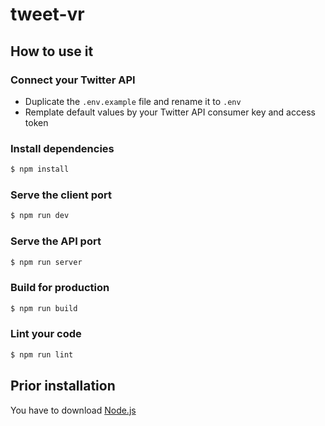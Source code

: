 # tweet-vr

## How to use it

### Connect your Twitter API

- Duplicate the `.env.example` file and rename it to `.env`
- Remplate default values by your Twitter API consumer key and access token

### Install dependencies

```bash
$ npm install
```

### Serve the client port

```bash
$ npm run dev
```


### Serve the API port

```bash
$ npm run server
```

### Build for production

```bash
$ npm run build
```

### Lint your code

```bash
$ npm run lint
```

## Prior installation

You have to download [Node.js](https://nodejs.org/en/download/)
